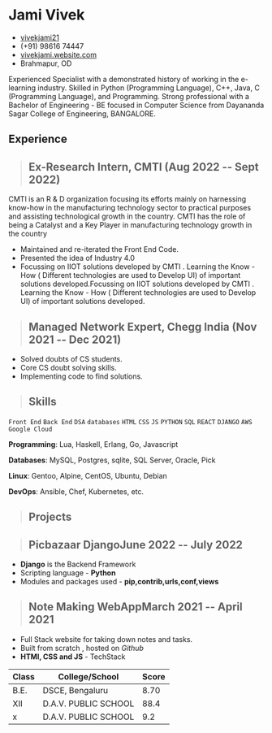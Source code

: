 # Jami Vivek
- [vivekjami21](vivekjami21gmail.com)
- (+91) 98616 74447
- [vivekjami.website.com](https://fast.com)
- Brahmapur, OD

Experienced Specialist with a demonstrated history of working in the e-learning industry. Skilled in Python (Programming Language), C++, Java, C (Programming Language), and Programming. Strong professional with a Bachelor of Engineering - BE focused in Computer Science from Dayananda Sagar College of Engineering, BANGALORE. 

## Experience
>## <span> Ex-Research Intern, CMTI</span> <span> (Aug 2022 -- Sept 2022)</span>
CMTI is an R & D organization focusing its efforts mainly on harnessing know-how in the manufacturing technology sector to practical purposes and assisting technological growth in the country. CMTI has the role of being a Catalyst and a Key Player in manufacturing technology growth in the country
   - Maintained and re-iterated the Front End Code.
   - Presented the idea of Industry 4.0 
   - Focussing on IIOT solutions developed by CMTI . Learning the Know - How ( Different technologies are used to Develop UI) of important solutions developed.Focussing on IIOT solutions developed by CMTI . Learning the Know - How ( Different technologies are used to Develop UI) of important solutions developed.

>## <span> Managed Network Expert, Chegg India</span> <span> (Nov 2021 -- Dec 2021)
   - Solved doubts of CS students.
   - Core CS doubt solving skills.
   - Implementing code to find solutions.

>## Skills

```Front End```
```Back End```
```DSA```
```databases```
```HTML```
```CSS```
```JS```
```PYTHON```
```SQL```
```REACT```
```DJANGO```
```AWS```
```Google Cloud```

**Programming**: Lua, Haskell, Erlang, Go, Javascript

**Databases**: MySQL, Postgres, sqlite, SQL Server, Oracle, Pick

**Linux**: Gentoo, Alpine, CentOS, Ubuntu, Debian

**DevOps**: Ansible, Chef, Kubernetes, etc.


>## Projects

>## <span>Picbazaar Django</span><span>June 2022 -- July 2022</span>
*   **Django** is the Backend Framework
* Scripting language - __Python__
* Modules and packages used - __pip,contrib,urls,conf,views__

>## <span>Note Making WebApp</span><span>March 2021 -- April 2021</span>
+ Full Stack website for taking down notes and tasks.
+ Built from scratch , hosted on *Github*
+ **HTMl, CSS and JS** - TechStack


|Class|College/School|Score|
|-----|-------------|---------|
| B.E.  | DSCE, Bengaluru      | 8.70 |
| XII   | D.A.V. PUBLIC SCHOOL | 88.4 |
| x     | D.A.V. PUBLIC SCHOOL | 9.2  | 
